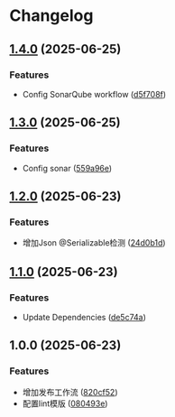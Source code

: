 # Changelog

## [1.4.0](https://github.com/atlasv-hz-android/android-custom-lint-rules/compare/v1.3.0...v1.4.0) (2025-06-25)


### Features

* Config SonarQube workflow ([d5f708f](https://github.com/atlasv-hz-android/android-custom-lint-rules/commit/d5f708f3cd08fe958ee49a438c1d378762c8237f))

## [1.3.0](https://github.com/atlasv-hz-android/android-custom-lint-rules/compare/v1.2.0...v1.3.0) (2025-06-25)


### Features

* Config sonar ([559a96e](https://github.com/atlasv-hz-android/android-custom-lint-rules/commit/559a96e71a8dbed8e1259adb6ebb81884b0bbc21))

## [1.2.0](https://github.com/atlasv-hz-android/android-custom-lint-rules/compare/v1.1.0...v1.2.0) (2025-06-23)


### Features

* 增加Json @Serializable检测 ([24d0b1d](https://github.com/atlasv-hz-android/android-custom-lint-rules/commit/24d0b1d77f79ff3988761af3166097210c0e38e3))

## [1.1.0](https://github.com/atlasv-hz-android/android-custom-lint-rules/compare/v1.0.0...v1.1.0) (2025-06-23)


### Features

* Update Dependencies ([de5c74a](https://github.com/atlasv-hz-android/android-custom-lint-rules/commit/de5c74ae88a13752beafcdde7bf37fa26b02dd46))

## 1.0.0 (2025-06-23)


### Features

* 增加发布工作流 ([820cf52](https://github.com/atlasv-hz-android/android-custom-lint-rules/commit/820cf525410c621ac4a558d737e2e1a90dfadeda))
* 配置lint模版 ([080493e](https://github.com/atlasv-hz-android/android-custom-lint-rules/commit/080493edfcda4b3c321da093de954236b5d9190f))

